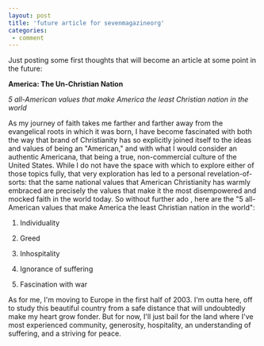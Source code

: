 ```yaml
---
layout: post
title: 'future article for sevenmagazineorg'
categories:
 - comment
---
```



Just posting some first thoughts that will become an article at some point in the future:




<b>America: The Un-Christian Nation</b>

<i>5 all-American values that make America the least Christian nation in the world</i>




As my journey of faith takes me farther and farther away from the evangelical roots in which it was born, I have become fascinated with both the way that brand of Christianity has so explicitly joined itself to the ideas and values of being an "American," and with what I would consider an authentic Americana, that being a true, non-commercial culture of the United States. While I do not have the space with which to explore either of those topics fully, that very exploration has led to a personal revelation-of-sorts: that the same national values that American Christianity has warmly embraced are precisely the values that make it the most disempowered and mocked faith in the world today. So without further ado , here are the "5 all-American values that make America the least Christian nation in the world":




1.	Individuality

2.	Greed

3.	Inhospitality

4.	Ignorance of suffering

5.	Fascination with war




As for me, I'm moving to Europe in the first half of 2003. I'm outta here, off to study this beautiful country from a safe distance that will undoubtedly make my heart grow fonder. But for now, I'll just bail for the land where I've most experienced community, generosity, hospitality, an understanding of suffering, and a striving for peace.




